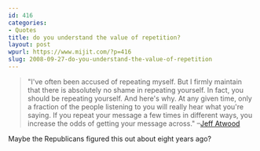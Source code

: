 ```yaml
---
id: 416
categories:
- Quotes
title: do you understand the value of repetition?
layout: post
wpurl: https://www.mijit.com/?p=416
slug: 2008-09-27-do-you-understand-the-value-of-repetition
---
```

<blockquote>"I've often been accused of repeating myself. But I firmly maintain that there is absolutely no shame in repeating yourself. In fact, you should be repeating yourself. And here's why. At any given time, only a fraction of the people listening to you will really hear what you're saying. If you repeat your message a few times in different ways, you increase the odds of getting your message across." –<a href="https://www.codinghorror.com/blog/archives/000549.html">Jeff Atwood</a></blockquote>

Maybe the Republicans figured this out about eight years ago?
